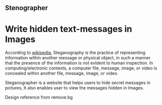 ## Stenographer
# Write hidden text-messages in Images


According to <a href="https://en.wikipedia.org/wiki/Steganography">wikipedia</a>, Steganography is the practice of representing information within another message or physical object, in such a manner that the presence of the information is not evident to human inspection. In computing/electronic contexts, a computer file, message, image, or video is concealed within another file, message, image, or video.

Steganographer is a website that helps users to hide secret messages in pictures, It also enables user to view the messages hidden in Images.



Design reference from remove.bg